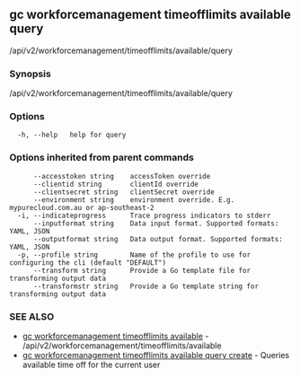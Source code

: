 ## gc workforcemanagement timeofflimits available query

/api/v2/workforcemanagement/timeofflimits/available/query

### Synopsis

/api/v2/workforcemanagement/timeofflimits/available/query

### Options

```
  -h, --help   help for query
```

### Options inherited from parent commands

```
      --accesstoken string    accessToken override
      --clientid string       clientId override
      --clientsecret string   clientSecret override
      --environment string    environment override. E.g. mypurecloud.com.au or ap-southeast-2
  -i, --indicateprogress      Trace progress indicators to stderr
      --inputformat string    Data input format. Supported formats: YAML, JSON
      --outputformat string   Data output format. Supported formats: YAML, JSON
  -p, --profile string        Name of the profile to use for configuring the cli (default "DEFAULT")
      --transform string      Provide a Go template file for transforming output data
      --transformstr string   Provide a Go template string for transforming output data
```

### SEE ALSO

* [gc workforcemanagement timeofflimits available](gc_workforcemanagement_timeofflimits_available.html)	 - /api/v2/workforcemanagement/timeofflimits/available
* [gc workforcemanagement timeofflimits available query create](gc_workforcemanagement_timeofflimits_available_query_create.html)	 - Queries available time off for the current user


